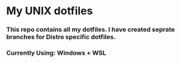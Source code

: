 # My UNIX dotfiles
### This repo contains all my dotfiles. I have created seprate branches for Distro specific dotfiles.
### Currently Using: Windows + WSL 
